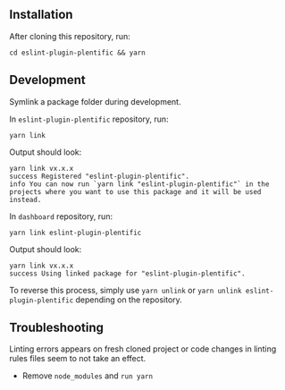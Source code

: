 ## Installation

After cloning this repository, run:

```
cd eslint-plugin-plentific && yarn 
```

##  Development

Symlink a package folder during development.

In `eslint-plugin-plentific` repository, run:

```
yarn link
```
Output should look: 
```
yarn link vx.x.x
success Registered "eslint-plugin-plentific".
info You can now run `yarn link "eslint-plugin-plentific"` in the projects where you want to use this package and it will be used instead.
```

In `dashboard` repository, run:

```
yarn link eslint-plugin-plentific
```

Output should look: 
```
yarn link vx.x.x
success Using linked package for "eslint-plugin-plentific".
```

To reverse this process, simply use `yarn unlink` or `yarn unlink eslint-plugin-plentific` depending on the repository.

##  Troubleshooting

Linting errors appears on fresh cloned project or code changes in linting rules files seem to not take an effect.
* Remove `node_modules` and `run yarn`
